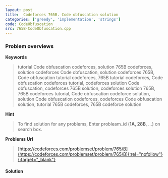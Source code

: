 ```yaml
---
layout: post
title:  Codeforces 765B. Code obfuscation solution
categories: ['greedy', 'implementation', 'strings']
code: CodeObfuscation
src: 765B-CodeObfuscation.cpp
---
```

### **Problem overviews**

**Keywords**
> tutorial Code obfuscation codeforces, solution 765B codeforces, solution codeforces Code obfuscation, solution codeforces 765B, Code obfuscation tutorial codeforces, 765B tutorial codeforces, Code obfuscation codeforces tutorial, codeforces solution Code obfuscation, codeforces 765B solution, codeforces solution 765B, 765B codeforces tutorial, Code obfuscation codeforce solution, solution Code obfuscation codeforces, codeforces Code obfuscation solution, tutorial 765B codeforces, 765B codeforce solution

**Hint**
> To find solution for any problems, Enter probleam_id (**1A, 28B**, ...) on search box. 

**Problems Url**
> [https://codeforces.com/problemset/problem/765/B](https://codeforces.com/problemset/problem/765/B){:rel="nofollow"}{:target="_blank"}

#### **Solution**



